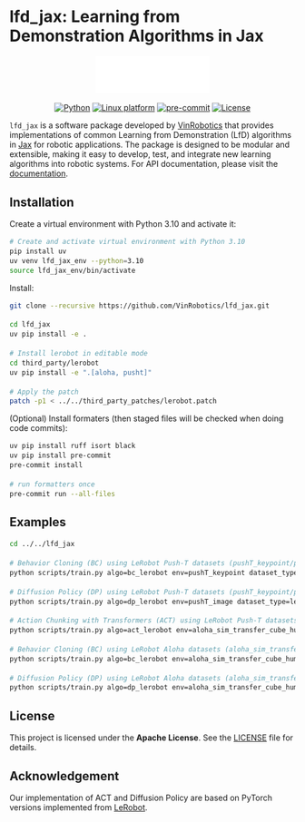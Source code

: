 # lfd_jax: Learning from Demonstration Algorithms in Jax

<div align="center">

[<img src="assets/logo.png" width="200">]()

[![Python](https://img.shields.io/badge/python-3.10-blue)](https://www.python.org)
[![Linux platform](https://img.shields.io/badge/ubuntu-22.04-red)](https://releases.ubuntu.com/22.04/)
[![pre-commit](https://img.shields.io/badge/pre--commit-enabled-brightgreen?logo=pre-commit&logoColor=white)](https://pre-commit.com/)
[![License](https://img.shields.io/badge/license-ApacheV2-yellow.svg)](https://opensource.org/license/apache-2-0/)

</div>

`lfd_jax` is a software package developed by [VinRobotics](https://vinrobotics.net/) that provides implementations of common Learning from Demonstration (LfD) algorithms in [Jax](https://github.com/jax-ml/jax) for robotic applications. The package is designed to be modular and extensible, making it easy to develop, test, and integrate new learning algorithms into robotic systems. For API documentation, please visit the [documentation](https://vinrobotics.github.io/lfd_jax/).

## Installation

Create a virtual environment with Python 3.10 and activate it:

```bash
# Create and activate virtual environment with Python 3.10
pip install uv
uv venv lfd_jax_env --python=3.10
source lfd_jax_env/bin/activate
```

Install:

```bash
git clone --recursive https://github.com/VinRobotics/lfd_jax.git

cd lfd_jax
uv pip install -e .

# Install lerobot in editable mode
cd third_party/lerobot
uv pip install -e ".[aloha, pusht]"

# Apply the patch
patch -p1 < ../../third_party_patches/lerobot.patch
```

(Optional) Install formaters (then staged files will be checked when doing code commits):

```bash
uv pip install ruff isort black
uv pip install pre-commit
pre-commit install

# run formatters once
pre-commit run --all-files
```

## Examples

```bash
cd ../../lfd_jax

# Behavior Cloning (BC) using LeRobot Push-T datasets (pushT_keypoint/pushT_image)
python scripts/train.py algo=bc_lerobot env=pushT_keypoint dataset_type=lerobot wandb.enable=true training.steps=200000 dataset.keep_video_in_ram=true training.eval_freq=1000 training.log_freq=1000

# Diffusion Policy (DP) using LeRobot Push-T datasets (pushT_keypoint/pushT_image)
python scripts/train.py algo=dp_lerobot env=pushT_image dataset_type=lerobot wandb.enable=true training.steps=200000 dataset.keep_video_in_ram=true training.eval_freq=1000 training.log_freq=1000

# Action Chunking with Transformers (ACT) using LeRobot Push-T datasets (pushT_image/aloha_sim_transfer_cube_human)
python scripts/train.py algo=act_lerobot env=aloha_sim_transfer_cube_human dataset_type=lerobot wandb.enable=true training.steps=200000 training.eval_freq=1000 training.log_freq=1000

# Behavior Cloning (BC) using LeRobot Aloha datasets (aloha_sim_transfer_cube_human)
python scripts/train.py algo=bc_lerobot env=aloha_sim_transfer_cube_human dataset_type=lerobot wandb.enable=true training.steps=200000 training.batch_size=16 policy.crop_shape=[440,560] policy.pretrained_backbone_weights=imagenet policy.use_group_norm=false training.eval_freq=20000 training.log_freq=1000

# Diffusion Policy (DP) using LeRobot Aloha datasets (aloha_sim_transfer_cube_human)
python scripts/train.py algo=dp_lerobot env=aloha_sim_transfer_cube_human dataset_type=lerobot wandb.enable=true training.steps=200000 policy.horizon=128 policy.n_action_steps=100 training.batch_size=16 policy.crop_shape=[440,560] policy.pretrained_backbone_weights=imagenet policy.use_group_norm=false training.eval_freq=20000 training.log_freq=1000

```

## License

This project is licensed under the **Apache License**. See the [LICENSE](LICENSE) file for details.

## Acknowledgement

Our implementation of ACT and Diffusion Policy are based on PyTorch versions implemented from [LeRobot](https://github.com/huggingface/lerobot).